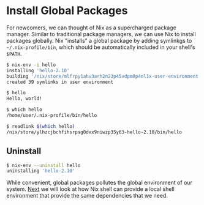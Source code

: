 # Install Global Packages

For newcomers, we can thought of Nix as a supercharged package manager. Similar to traditional package managers, we can use Nix to install packages globally. Nix "installs" a global package by adding symlinkgs to `~/.nix-profile/bin`, which should be automatically included in your shell's `$PATH`.

```bash
$ nix-env -i hello
installing 'hello-2.10'
building '/nix/store/mlfrpy1ahv3arh2n23p45vdpm0p4nl1x-user-environment.drv'...
created 39 symlinks in user environment
```

```bash
$ hello
Hello, world!

$ which hello
/home/user/.nix-profile/bin/hello

$ readlink $(which hello)
/nix/store/ylhzcjbchfihsrpsg0dxx9niwzp35y63-hello-2.10/bin/hello
```

## Uninstall

```bash
$ nix-env --uninstall hello
uninstalling 'hello-2.10'
```

While convenient, global packages pollutes the global environment of our system. [Next](02-use-packages-in-nix-shell.html) we will look at how Nix shell can provide a local shell environment that provide the same dependencies that we need.
